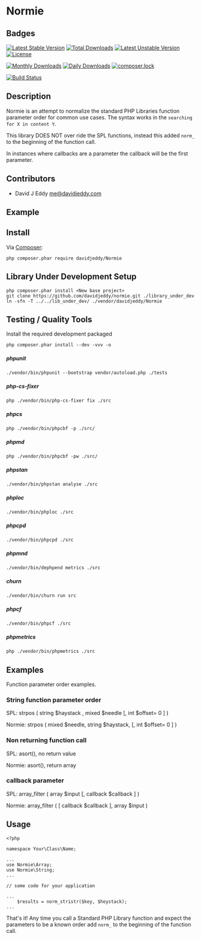 # Normie

## Badges
[![Latest Stable Version](https://poser.pugx.org/davidjeddy/normie/v/stable?format=flat-square)](https://packagist.org/packages/davidjeddy/normie)
[![Total Downloads](https://poser.pugx.org/davidjeddy/normie/downloads?format=flat-square)](https://packagist.org/packages/davidjeddy/normie)
[![Latest Unstable Version](https://poser.pugx.org/davidjeddy/normie/v/unstable?format=flat-square)](https://packagist.org/packages/davidjeddy/normie)
[![License](https://poser.pugx.org/davidjeddy/normie/license?format=flat-square)](https://packagist.org/packages/davidjeddy/normie)

[![Monthly Downloads](https://poser.pugx.org/davidjeddy/normie/d/monthly?format=flat-square)](https://packagist.org/packages/davidjeddy/normie)
[![Daily Downloads](https://poser.pugx.org/davidjeddy/normie/d/daily?format=flat-square)](https://packagist.org/packages/davidjeddy/normie)
[![composer.lock](https://poser.pugx.org/davidjeddy/normie/composerlock?format=flat-square)](https://packagist.org/packages/davidjeddy/normie)

[![Build Status](https://semaphoreci.com/api/v1/davidjeddy/normie/branches/master/badge.svg)](https://semaphoreci.com/davidjeddy/normie)

## Description
Normie is an attempt to normalize the standard PHP Libraries function parameter order for common use cases. The syntax works in the `searching for X in content Y`.

This library DOES NOT over ride the SPL functions, instead this added `norm_` to the beginning of the function call. 

In instances where callbacks are a parameter the callback will be the first parameter.

## Contributors
 - David J Eddy <me@davidjeddy.com>

## Example

## Install

Via [Composer](https://getcomposer.org):

    php composer.phar require davidjeddy/Normie
    
## Library Under Development Setup

    php composer.phar install <New base project>
    git clone https://github.com/davidjeddy/normie.git ./library_under_dev
    ln -sfn -T ../../lib_under_dev/ ./vendor/davidjeddy/Normie


## Testing / Quality Tools

Install the required development packaged

    php composer.phar install --dev -vvv -o
    
##### phpunit


    ./vendor/bin/phpunit --bootstrap vendor/autoload.php ./tests

##### php-cs-fixer

    php ./vendor/bin/php-cs-fixer fix ./src

##### phpcs

    php ./vendor/bin/phpcbf -p ./src/

##### phpmd

    php ./vendor/bin/phpcbf -pw ./src/
    
##### phpstan

    ./vendor/bin/phpstan analyse ./src

##### phploc

    ./vendor/bin/phploc ./src

##### phpcpd
    
    ./vendor/bin/phpcpd ./src

##### phpmnd

    ./vendor/bin/dephpend metrics ./src

##### churn

    ./vendor/bin/churn run src

##### phpcf

    ./vendor/bin/phpcf ./src

##### phpmetrics

    php ./vendor/bin/phpmetrics ./src
    
## Examples
Function parameter order examples.

### String function parameter order
SPL: strpos  ( string $haystack  , mixed $needle  [, int $offset= 0  ] )

Normie: strpos  ( mixed $needle, string $haystack,  [, int $offset= 0  ] )


### Non returning function call
SPL: asort(), no return value

Normie: asort(), return array


### callback parameter
SPL: array_filter  ( array $input  [, callback $callback  ] )

Normie: array_filter  ( [ callback $callback  ], array $input )

## Usage

    <?php
    
    namespace Your\Class\Name;
    
    ...
    use Normie\Array;
    use Normie\String;
    ...
    
    // some code for your application
    
    ...
        $results = norm_stristr($key, $heystack);
    ...

That's it! Any time you call a Standard PHP Library function and expect the parameters to be a known order add `norm_` to
the beginning of the function call.